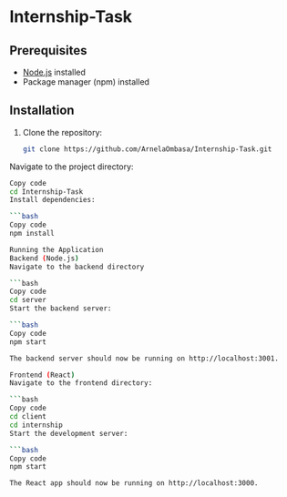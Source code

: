 # Internship-Task

## Prerequisites

- [Node.js](https://nodejs.org/) installed
- Package manager (npm) installed

## Installation

1. Clone the repository:

   ```bash
   git clone https://github.com/ArnelaOmbasa/Internship-Task.git
Navigate to the project directory:

```bash
Copy code
cd Internship-Task
Install dependencies:

```bash
Copy code
npm install

Running the Application
Backend (Node.js)
Navigate to the backend directory 

```bash
Copy code
cd server
Start the backend server:

```bash
Copy code
npm start

The backend server should now be running on http://localhost:3001.

Frontend (React)
Navigate to the frontend directory:

```bash
Copy code
cd client
cd internship
Start the development server:

```bash
Copy code
npm start

The React app should now be running on http://localhost:3000.